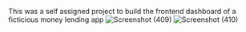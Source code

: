 This was a self assigned project to build the frontend dashboard of a ficticious money lending app
![Screenshot (409)](https://github.com/prime-infinity/lendsqr-fe-test/assets/55140896/b249f9ab-bd2a-414a-aaf6-b2150ee44b23)
![Screenshot (410)](https://github.com/prime-infinity/lendsqr-fe-test/assets/55140896/c1d1e63d-ee25-4a3b-a618-9e410546787e)
